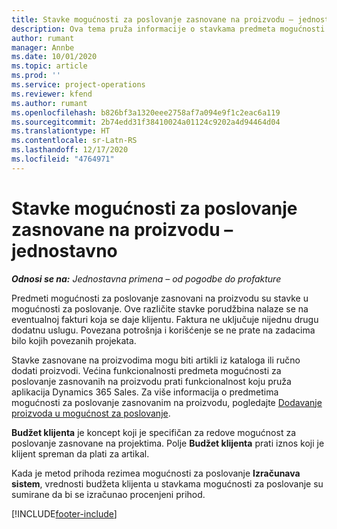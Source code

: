 ```yaml
---
title: Stavke mogućnosti za poslovanje zasnovane na proizvodu – jednostavno
description: Ova tema pruža informacije o stavkama predmeta mogućnosti za poslovanje zasnovanim na proizvodu u usluzi Project Operations.
author: rumant
manager: Annbe
ms.date: 10/01/2020
ms.topic: article
ms.prod: ''
ms.service: project-operations
ms.reviewer: kfend
ms.author: rumant
ms.openlocfilehash: b826bf3a1320eee2758af7a094e9f1c2eac6a119
ms.sourcegitcommit: 2b74edd31f38410024a01124c9202a4d94464d04
ms.translationtype: HT
ms.contentlocale: sr-Latn-RS
ms.lasthandoff: 12/17/2020
ms.locfileid: "4764971"
---
```

# <a name="product-based-opportunity-lines---lite"></a>Stavke mogućnosti za poslovanje zasnovane na proizvodu – jednostavno

_**Odnosi se na:** Jednostavna primena – od pogodbe do profakture_

Predmeti mogućnosti za poslovanje zasnovani na proizvodu su stavke u mogućnosti za poslovanje. Ove različite stavke porudžbina nalaze se na eventualnoj fakturi koja se daje klijentu. Faktura ne uključuje nijednu drugu dodatnu uslugu. Povezana potrošnja i korišćenje se ne prate na zadacima bilo kojih povezanih projekata.

Stavke zasnovane na proizvodima mogu biti artikli iz kataloga ili ručno dodati proizvodi. Većina funkcionalnosti predmeta mogućnosti za poslovanje zasnovanih na proizvodu prati funkcionalnost koju pruža aplikacija Dynamics 365 Sales. Za više informacija o predmetima mogućnosti za poslovanje zasnovanim na proizvodu, pogledajte [Dodavanje proizvoda u mogućnost za poslovanje](https://docs.microsoft.com/dynamics365/sales-enterprise/add-products-opportunity).

**Budžet klijenta** je koncept koji je specifičan za redove mogućnost za poslovanje zasnovane na projektima. Polje **Budžet klijenta** prati iznos koji je klijent spreman da plati za artikal.

Kada je metod prihoda rezimea mogućnosti za poslovanje **Izračunava sistem**, vrednosti budžeta klijenta u stavkama mogućnosti za poslovanje su sumirane da bi se izračunao procenjeni prihod. 



[!INCLUDE[footer-include](../../includes/footer-banner.md)]